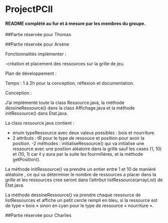 # ProjectPCII 
#### README complété au fur et à mesure par les membres du groupe.

##Partie réservée pour Thomas







##Partie réservée pour Arsène

Fonctionnalités implémenter :

-création et placement des ressources sur la grille de jeu.

Plan de développement : 

Temps : 1 à 2h pour la conception, réflexion et documentation.

Conception :  

J’ai implémenté toute la class Ressource.java, la méthode dessineRessource() dans la class Affichage.java et la méthode initRessource() dans Etat.java.

La class ressource.java contient : 
- enum typeRessource avec deux valeus possibles : bois et nourriture.
- 2 attributs : tR pour le type de ressouce et position pour avoir la position.
-2 méthodes : initialiseRessource() qui va initialise une ressource avec une position aléatoire dans la grille sauf les cases (1, 10) et (10, 1) car il y aura par la suite les fourmilières, et la méthode getPosition().

La méthode initRessource() va prendre un entier entre 1 et 10 de maniéré aléatoire , ce qui va déterminer le nombre de ressources a placer dans la grille et les ressources cree seront dans l’attribut listRessource(arrayList) de Etat.java.

La méthode dessineRessource() va prendre chaque ressource de listRessources et affiche un petit cercle rempli en bleu, si la ressource est de type « bois » sinon en cyan pour le type de ressource « nourriture ». 










##Partie réservée pour Charlies
